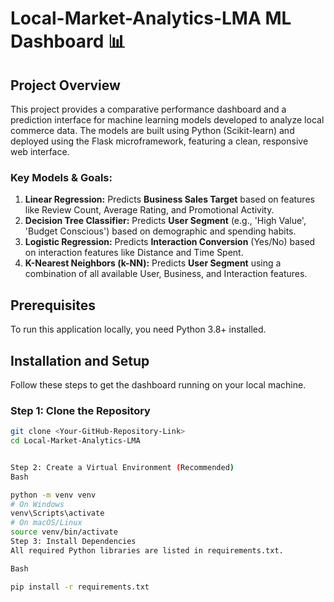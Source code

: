 

 # Local-Market-Analytics-LMA ML Dashboard 📊

## Project Overview

This project provides a comparative performance dashboard and a prediction interface for machine learning models developed to analyze local commerce data. The models are built using Python (Scikit-learn) and deployed using the Flask microframework, featuring a clean, responsive web interface.

### Key Models & Goals:

1.  **Linear Regression:** Predicts **Business Sales Target** based on features like Review Count, Average Rating, and Promotional Activity.
2.  **Decision Tree Classifier:** Predicts **User Segment** (e.g., 'High Value', 'Budget Conscious') based on demographic and spending habits.
3.  **Logistic Regression:** Predicts **Interaction Conversion** (Yes/No) based on interaction features like Distance and Time Spent.
4.  **K-Nearest Neighbors (k-NN):** Predicts **User Segment** using a combination of all available User, Business, and Interaction features.

## Prerequisites

To run this application locally, you need Python 3.8+ installed.

## Installation and Setup

Follow these steps to get the dashboard running on your local machine.

### Step 1: Clone the Repository

```bash
git clone <Your-GitHub-Repository-Link>
cd Local-Market-Analytics-LMA


Step 2: Create a Virtual Environment (Recommended)
Bash

python -m venv venv
# On Windows
venv\Scripts\activate
# On macOS/Linux
source venv/bin/activate
Step 3: Install Dependencies
All required Python libraries are listed in requirements.txt.

Bash

pip install -r requirements.txt
